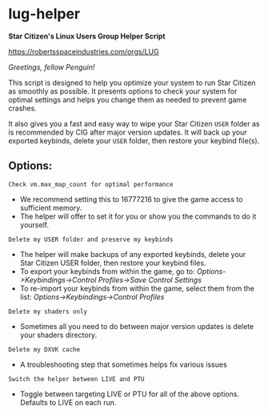 # lug-helper
**Star Citizen's Linux Users Group Helper Script**

https://robertsspaceindustries.com/orgs/LUG

*Greetings, fellow Penguin!*

This script is designed to help you optimize your system to run Star Citizen as smoothly as possible. It presents options to check your system for optimal settings and helps you change them as needed to prevent game crashes.

It also gives you a fast and easy way to wipe your Star Citizen `USER` folder as is recommended by CIG after major version updates. It will back up your exported keybinds, delete your `USER` folder, then restore your keybind file(s).

## Options:

`Check vm.max_map_count for optimal performance`
- We recommend setting this to 16777216 to give the game access to sufficient memory.
- The helper will offer to set it for you or show you the commands to do it yourself.

`Delete my USER folder and preserve my keybinds`
- The helper will make backups of any exported keybinds, delete your Star Citizen USER folder, then restore your keybind files.
- To export your keybinds from within the game, go to: *Options->Keybindings->Control Profiles->Save Control Settings*
- To re-import your keybinds from within the game, select them from the list: *Options->Keybindings->Control Profiles*

`Delete my shaders only`
- Sometimes all you need to do between major version updates is delete your shaders directory.

`Delete my DXVK cache`
- A troubleshooting step that sometimes helps fix various issues

`Switch the helper between LIVE and PTU`
- Toggle between targeting LIVE or PTU for all of the above options.  Defaults to LIVE on each run.
